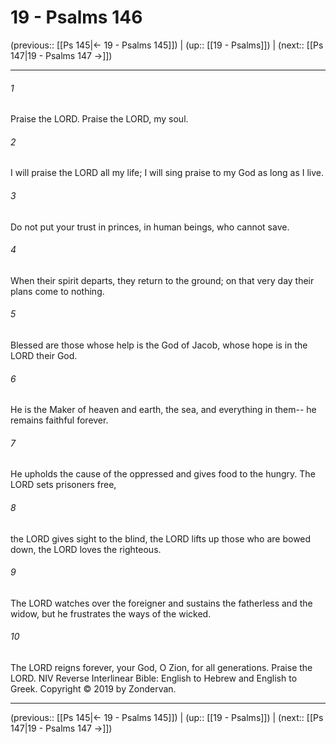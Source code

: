 # 19 - Psalms 146

(previous:: [[Ps 145|← 19 - Psalms 145]]) | (up:: [[19 - Psalms]]) | (next:: [[Ps 147|19 - Psalms 147 →]])

***


###### 1 
Praise the LORD. Praise the LORD, my soul. 

###### 2 
I will praise the LORD all my life; I will sing praise to my God as long as I live. 

###### 3 
Do not put your trust in princes, in human beings, who cannot save. 

###### 4 
When their spirit departs, they return to the ground; on that very day their plans come to nothing. 

###### 5 
Blessed are those whose help is the God of Jacob, whose hope is in the LORD their God. 

###### 6 
He is the Maker of heaven and earth, the sea, and everything in them-- he remains faithful forever. 

###### 7 
He upholds the cause of the oppressed and gives food to the hungry. The LORD sets prisoners free, 

###### 8 
the LORD gives sight to the blind, the LORD lifts up those who are bowed down, the LORD loves the righteous. 

###### 9 
The LORD watches over the foreigner and sustains the fatherless and the widow, but he frustrates the ways of the wicked. 

###### 10 
The LORD reigns forever, your God, O Zion, for all generations. Praise the LORD. NIV Reverse Interlinear Bible: English to Hebrew and English to Greek. Copyright © 2019 by Zondervan.

***

(previous:: [[Ps 145|← 19 - Psalms 145]]) | (up:: [[19 - Psalms]]) | (next:: [[Ps 147|19 - Psalms 147 →]])
